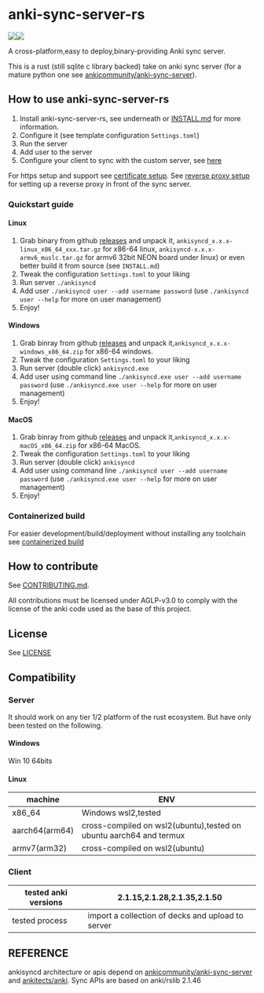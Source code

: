 # anki-sync-server-rs

[![](https://img.shields.io/github/v/release/ankicommunity/anki-sync-server-rs)](https://github.com/ankicommunity/anki-sync-server-rs/releases/latest)[![](https://img.shields.io/github/last-commit/ankicommunity/anki-sync-server-rs)]()

A cross-platform,easy to deploy,binary-providing Anki sync server.

This is a rust (still sqlite c library backed) take on anki sync server (for a mature python one see [ankicommunity/anki-sync-server](https://github.com/ankicommunity/anki-sync-server)).


## How to use anki-sync-server-rs

1. Install anki-sync-server-rs, see underneath or [INSTALL.md](docs/INSTALL.md) for more information.
2. Configure it (see template configuration `Settings.toml`)
3. Run the server
4. Add user to the server
5. Configure your client to sync with the custom server, see [here](docs/ANKI_CLIENTS_SETUP.md)

For https setup and support see [certificate setup](docs/CERTS.md).
See [reverse proxy setup](docs/REVERSE_PROXY.md) for setting up a reverse proxy in front of the sync server.


### Quickstart guide

#### Linux

1. Grab binary from github [releases](https://github.com/ankicommunity/anki-sync-server-rs/releases) and unpack it, `ankisyncd_x.x.x-linux_x86_64_xxx.tar.gz` for x86-64 linux, `ankisyncd-x.x.x-armv6_muslc.tar.gz` for armv6 32bit NEON board under linux) or even better build it from source (see `INSTALL.md`)
2. Tweak the configuration `Settings.toml` to your liking
3. Run server `./ankisyncd`
4. Add user `./ankisyncd user --add username password` (use `./ankisyncd user --help` for more on user management)
5. Enjoy!

#### Windows

1. Grab binray from github [releases](https://github.com/ankicommunity/anki-sync-server-rs/releases) and unpack it,`ankisyncd_x.x.x-windows_x86_64.zip` for x86-64 windows.
2. Tweak the configuration `Settings.toml` to your liking
3. Run server (double click) `ankisyncd.exe`
4. Add user using command line `./ankisyncd.exe user --add username password` (use `./ankisyncd.exe user --help` for more on user management)
5. Enjoy!

#### MacOS

1. Grab binray from github [releases](https://github.com/ankicommunity/anki-sync-server-rs/releases) and unpack it,`ankisyncd_x.x.x-macOS_x86_64.zip` for x86-64 MacOS.
2. Tweak the configuration `Settings.toml` to your liking
3. Run server (double click) `ankisyncd`
4. Add user using command line `./ankisyncd user --add username password` (use `./ankisyncd.exe user --help` for more on user management)
5. Enjoy!

### Containerized build

For easier development/build/deployment without installing any toolchain see [containerized build](docs/CONTAINER.md)

## How to contribute

See [CONTRIBUTING.md](CONTRIBUTING.md).

All contributions must be licensed under AGLP-v3.0 to comply with the license of the anki code used as the base of this project.

## License

See [LICENSE](LICENSE)


## Compatibility

### Server

It should work on any tier 1/2 platform of the rust ecosystem.
But have only been tested on the following.

#### Windows

Win 10 64bits

#### Linux

|machine|ENV|
|----|----|
|x86_64|Windows wsl2,tested|
|aarch64(arm64)|cross-compiled on wsl2(ubuntu),tested on ubuntu aarch64 and termux|
|armv7(arm32)|cross-compiled on wsl2(ubuntu)|


### Client

|tested anki versions|2.1.15,2.1.28,2.1.35,2.1.50|
|----|----|
|tested process| import a collection of decks and upload to server|


## REFERENCE
ankisyncd architecture or apis depend on [ankicommunity/anki-sync-server](https://github.com/ankicommunity/anki-sync-server) and
[ankitects/anki](https://github.com/ankitects/anki).
Sync APIs are based on anki/rslib 2.1.46
